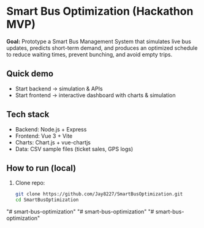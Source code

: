 # Smart Bus Optimization (Hackathon MVP)

**Goal:** Prototype a Smart Bus Management System that simulates live bus updates, predicts short-term demand, and produces an optimized schedule to reduce waiting times, prevent bunching, and avoid empty trips.

## Quick demo
- Start backend → simulation & APIs
- Start frontend → interactive dashboard with charts & simulation

## Tech stack
- Backend: Node.js + Express
- Frontend: Vue 3 + Vite
- Charts: Chart.js + vue-chartjs
- Data: CSV sample files (ticket sales, GPS logs)

## How to run (local)
1. Clone repo:
   ```bash
   git clone https://github.com/Jay8227/SmartBusOptimization.git
   cd SmartBusOptimization
"# smart-bus-optimization" 
"# smart-bus-optimization" 
"# smart-bus-optimization" 
